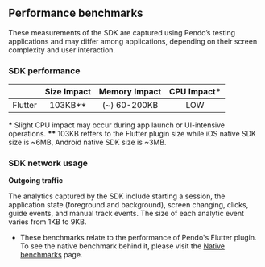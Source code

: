 ## Performance benchmarks

These measurements of the SDK are captured using Pendo’s testing applications and may differ among applications, depending on their screen complexity and user interaction.

### SDK performance

|                | Size Impact | Memory Impact | CPU Impact\* |
|     :---:      |     :---:   |     :---:     |    :---:     |   
|    Flutter     |   103KB\*\* | (~) 60-200KB  |     LOW      |

<b>\*</b> Slight CPU impact may occur during app launch or UI-intensive operations.
<b>\*\*</b> 103KB reffers to the Flutter plugin size while iOS native SDK size is ~6MB, Android native SDK size is ~3MB.

### SDK network usage
**Outgoing traffic**

The analytics captured by the SDK include starting a session, the application state (foreground and background), screen changing, clicks, guide events, and manual track events. 
The size of each analytic event varies from 1KB to 9KB.

* These benchmarks relate to the performance of Pendo's Flutter plugin. To see the native benchmark behind it, please visit the [Native benchmarks](NativePerformanceBenchmarks.md) page.